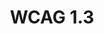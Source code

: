 ---
title: WCAG 1.3
description: "WCAG Guideline - Adaptable"
url: https://www.w3.org/TR/WCAG21/#adaptable
---